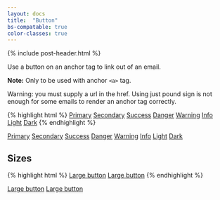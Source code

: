 ```yaml
---
layout: docs
title:  "Button"
bs-compatable: true
color-classes: true
---
```

{% include post-header.html %}

Use a button on an anchor tag to link out of an email.

**Note:** Only to be used with anchor <code>&lt;a&gt;</code> tag.

<span class="text-danger">Warning:</span> you must supply a url in the href. Using just pound sign is not enough for some emails to render an anchor tag correctly.

{% highlight html %}
<a href="https://bootstrapemail.com" class="btn btn-primary">Primary</a>
<a href="https://bootstrapemail.com" class="btn btn-secondary">Secondary</a>
<a href="https://bootstrapemail.com" class="btn btn-success">Success</a>
<a href="https://bootstrapemail.com" class="btn btn-danger">Danger</a>
<a href="https://bootstrapemail.com" class="btn btn-warning">Warning</a>
<a href="https://bootstrapemail.com" class="btn btn-info">Info</a>
<a href="https://bootstrapemail.com" class="btn btn-light">Light</a>
<a href="https://bootstrapemail.com" class="btn btn-dark">Dark</a>
{% endhighlight %}

<a href="#" class="btn btn-primary">Primary</a>
<a href="#" class="btn btn-secondary">Secondary</a>
<a href="#" class="btn btn-success">Success</a>
<a href="#" class="btn btn-danger">Danger</a>
<a href="#" class="btn btn-warning">Warning</a>
<a href="#" class="btn btn-info">Info</a>
<a href="#" class="btn btn-light">Light</a>
<a href="#" class="btn btn-dark">Dark</a>

## Sizes
{% highlight html %}
<a href="https://bootstrapemail.com" class="btn btn-primary btn-lg">Large button</a>
<a href="https://bootstrapemail.com" class="btn btn-secondary btn-lg">Large button</a>
{% endhighlight %}

<a href="#" class="btn btn-primary btn-lg">Large button</a>
<a href="#" class="btn btn-secondary btn-lg">Large button</a>

